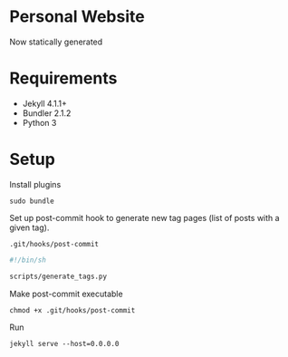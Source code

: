 # Personal Website
Now statically generated

# Requirements
- Jekyll 4.1.1+
- Bundler 2.1.2
- Python 3

# Setup

Install plugins
```
sudo bundle
```

Set up post-commit hook to generate new tag pages (list of posts with a given tag).

`.git/hooks/post-commit`
```sh
#!/bin/sh

scripts/generate_tags.py
```

Make post-commit executable
```
chmod +x .git/hooks/post-commit
```

Run
```
jekyll serve --host=0.0.0.0
```